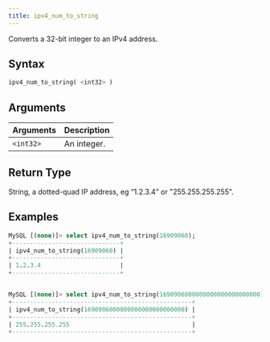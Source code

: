 ```yaml
---
title: ipv4_num_to_string
---
```


Converts a 32-bit integer to an IPv4 address.

## Syntax

```sql
ipv4_num_to_string( <int32> )
```

## Arguments

| Arguments   | Description |
| ----------- | ----------- |
| `<int32>` | An integer.

## Return Type

String, a dotted-quad IP address, eg “1.2.3.4” or "255.255.255.255". 

## Examples

```sql
MySQL [(none)]> select ipv4_num_to_string(16909060);
+------------------------------+
| ipv4_num_to_string(16909060) |
+------------------------------+
| 1.2.3.4                      |
+------------------------------+


MySQL [(none)]> select ipv4_num_to_string(1690906000000000000000000000);
+--------------------------------------------------+
| ipv4_num_to_string(1690906000000000000000000000) |
+--------------------------------------------------+
| 255.255.255.255                                  |
+--------------------------------------------------+
```
